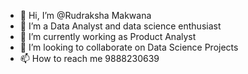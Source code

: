 - 👋 Hi, I’m @Rudraksha Makwana
- 👀 I’m a Data Analyst and data science enthusiast 
- 🌱 I’m currently working as Product Analyst 
- 💞️ I’m looking to collaborate on Data Science Projects 
- 📫 How to reach me 9888230639

<!---
RudraKirthi/RudraKirthi is a ✨ special ✨ repository because its `README.md` (this file) appears on your GitHub profile.
You can click the Preview link to take a look at your changes.
--->
